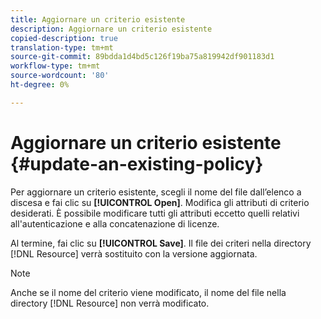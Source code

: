 ```yaml
---
title: Aggiornare un criterio esistente
description: Aggiornare un criterio esistente
copied-description: true
translation-type: tm+mt
source-git-commit: 89bdda1d4bd5c126f19ba75a819942df901183d1
workflow-type: tm+mt
source-wordcount: '80'
ht-degree: 0%

---
```



# Aggiornare un criterio esistente {#update-an-existing-policy}

Per aggiornare un criterio esistente, scegli il nome del file dall’elenco a discesa e fai clic su **[!UICONTROL Open]**. Modifica gli attributi di criterio desiderati. È possibile modificare tutti gli attributi eccetto quelli relativi all&#39;autenticazione e alla concatenazione di licenze.

Al termine, fai clic su **[!UICONTROL Save]**. Il file dei criteri nella directory [!DNL Resource] verrà sostituito con la versione aggiornata.

>[!NOTE]
>
>Anche se il nome del criterio viene modificato, il nome del file nella directory [!DNL Resource] non verrà modificato.

